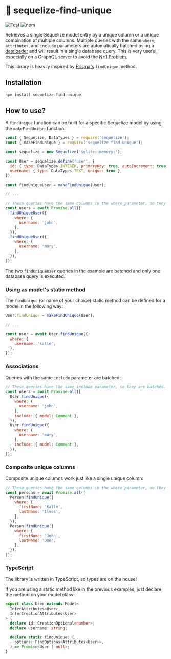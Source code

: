 # 🦄 sequelize-find-unique

[![Test](https://github.com/Kaltsoon/sequelize-find-unique/actions/workflows/test.yml/badge.svg)](https://github.com/Kaltsoon/sequelize-find-unique/actions/workflows/test.yml) ![npm](https://img.shields.io/npm/v/sequelize-find-unique)

Retrieves a single Sequelize model entry by a unique column or a unique combination of multiple columns. Multiple queries with the same `where`, `attributes`, and `include` parameters are automatically batched using a [dataloader](https://github.com/graphql/dataloader) and will result in a single database query. This is very useful, especially on a GraphQL server to avoid the [N+1 Problem](https://shopify.engineering/solving-the-n-1-problem-for-graphql-through-batching).

This library is heavily inspired by [Prisma's](https://www.prisma.io/) `findUnique` method.

## Installation

```bash
npm install sequelize-find-unique
```

## How to use?

A `findUnique` function can be built for a specific Sequelize model by using the `makeFindUnique` function:

```js
const { Sequelize, DataTypes } = require('sequelize');
const { makeFindUnique } = require('sequelize-find-unique');

const sequelize = new Sequelize('sqlite::memory:');

const User = sequelize.define('user', {
  id: { type: DataTypes.INTEGER, primaryKey: true, autoIncrement: true },
  username: { type: DataTypes.TEXT, unique: true },
});

const findUniqueUser = makeFindUnique(User);

// ...

// These queries have the same columns in the where parameter, so they are batched. Just one database query is executed
const users = await Promise.all([
  findUniqueUser({
    where: {
      username: 'john',
    },
  }),
  findUniqueUser({
    where: {
      username: 'mary',
    },
  }),
]);
```

The two `findUniqueUser` queries in the example are batched and only one database query is executed.

### Using as model's static method

The `findUnique` (or name of your choice) static method can be defined for a model in the following way:

```js
User.findUnique = makeFindUnique(User);

// ...

const user = await User.findUnique({
  where: {
    username: 'kalle',
  },
});
```

### Associations

Queries with the same `include` parameter are batched:

```js
// These queries have the same include parameter, so they are batched. Just one database query is executed
const users = await Promise.all([
  User.findUnique({
    where: {
      username: 'john',
    },
    include: { model: Comment },
  }),
  User.findUnique({
    where: {
      username: 'mary',
    },
    include: { model: Comment },
  }),
]);
```

### Composite unique columns

Composite unique columns work just like a single unique column:

```js
// These queries have the same columns in the where parameter, so they are batched. Just one database query is executed
const persons = await Promise.all([
  Person.findUnique({
    where: {
      firstName: 'Kalle',
      lastName: 'Ilves',
    },
  }),
  Person.findUnique({
    where: {
      firstName: 'John',
      lastName: 'Doe',
    },
  }),
]);
```

### TypeScript

The library is written in TypeScript, so types are on the house!

If you are using a static method like in the previous examples, just declare the method on your model class:

```ts
export class User extends Model<
  InferAttributes<User>,
  InferCreationAttributes<User>
> {
  declare id: CreationOptional<number>;
  declare username: string;

  declare static findUnique: (
    options: FindOptions<Attributes<User>>,
  ) => Promise<User | null>;
}
```
